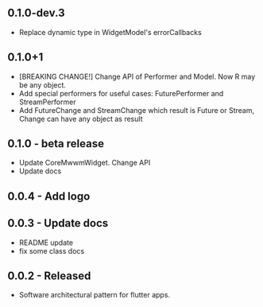 ## 0.1.0-dev.3

* Replace dynamic type in WidgetModel's errorCallbacks

## 0.1.0+1

* [BREAKING CHANGE!] Change API of Performer and Model. Now R may be any object.
* Add special performers for useful cases: FuturePerformer and StreamPerformer
* Add FutureChange<R> and StreamChange<R> which result is Future<R> or Stream<R>, Change<R> can have any object as result
  
## 0.1.0 - beta release

* Update CoreMwwmWidget. Change API
* Update docs


## 0.0.4 - Add logo

## 0.0.3 - Update docs
* README update
* fix some class docs

## 0.0.2 - Released

* Software architectural pattern for flutter apps.
